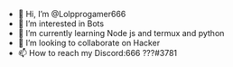 - 👋 Hi, I’m @Lolpprogamer666
- 👀 I’m interested in Bots
- 🌱 I’m currently learning Node js and termux and python
- 💞️ I’m looking to collaborate on Hacker
- 📫 How to reach my Discord:666 ???#3781
